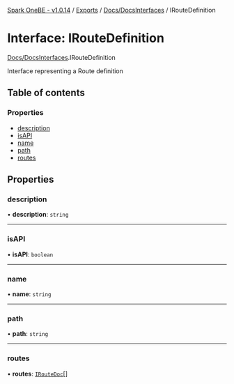 [Spark OneBE - v1.0.14](../README.md) / [Exports](../modules.md) / [Docs/DocsInterfaces](../modules/Docs_DocsInterfaces.md) / IRouteDefinition

# Interface: IRouteDefinition

[Docs/DocsInterfaces](../modules/Docs_DocsInterfaces.md).IRouteDefinition

Interface representing a Route definition

## Table of contents

### Properties

- [description](Docs_DocsInterfaces.IRouteDefinition.md#description)
- [isAPI](Docs_DocsInterfaces.IRouteDefinition.md#isapi)
- [name](Docs_DocsInterfaces.IRouteDefinition.md#name)
- [path](Docs_DocsInterfaces.IRouteDefinition.md#path)
- [routes](Docs_DocsInterfaces.IRouteDefinition.md#routes)

## Properties

### description

• **description**: `string`

___

### isAPI

• **isAPI**: `boolean`

___

### name

• **name**: `string`

___

### path

• **path**: `string`

___

### routes

• **routes**: [`IRouteDoc`](Docs_DocsInterfaces.IRouteDoc.md)[]
